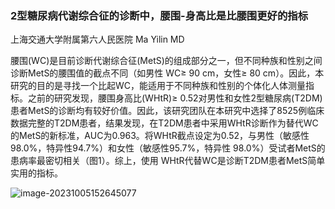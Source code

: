 ### 2型糖尿病代谢综合征的诊断中，腰围-身高比是比腰围更好的指标

上海交通大学附属第六人民医院 Ma Yilin MD 



腰围(WC)是目前诊断代谢综合征(MetS)的组成部分之一，但不同种族和性别之间诊断MetS的腰围值的截点不同（如男性 WC≥ 90 cm，女性≥ 80 cm）。因此，本研究的目的是寻找一个比起WC，能适用于不同种族和性别的个体化人体测量指标。之前的研究发现，腰围身高比(WHtR)≥ 0.52对男性和女性2型糖尿病(T2DM)患者MetS的诊断均有较好价值。因此，该研究团队在本研究中选择了8525例临床数据完整的T2DM患者，结果发现，在T2DM患者中采用WHtR诊断作为替代WC的MetS的新标准，AUC为0.963。将WHtR截点设定为0.52，与男性（敏感性98.0%，特异性94.7%）和女性（敏感性95.7%，特异性 98.0%）受试者MetS的患病率最密切相关（图1）。综上，使用 WHtR代替WC是诊断T2DM患者MetS简单实用的指标。



![image-20231005152645077](https://p.ipic.vip/pg7i97.png)